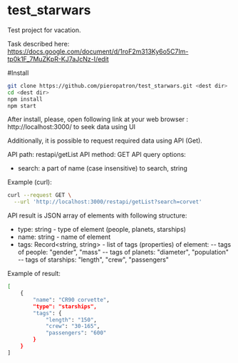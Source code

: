 # test_starwars

Test project for vacation.

Task described here: https://docs.google.com/document/d/1roF2m313Ky6o5C7Im-tp0k1F_7MuZKpR-KJ7aJcNz-I/edit

#Install

``` bash
git clone https://github.com/pieropatron/test_starwars.git <dest dir>
cd <dest dir>
npm install
npm start
```

After install, please, open following link at your web browser : http://localhost:3000/ to seek data using UI

Additionally, it is possible to request required data using API (Get).

API path: restapi/getList
API method: GET
API query options:
* search: a part of name (case insensitive) to search, string

Example (curl):
``` bash
curl --request GET \
  --url 'http://localhost:3000/restapi/getList?search=corvet'
```

API result is JSON array of elements with following structure:
* type: string - type of element (people, planets, starships)
* name: string - name of element
* tags: Record<string, string> - list of tags (properties) of element:
-- tags of people: "gender", "mass"
-- tags of planets: "diameter", "population"
-- tags of starships: "length", "crew", "passengers"

Example of result:
``` bash
[
	{
		"name": "CR90 corvette",
		"type": "starships",
		"tags": {
			"length": "150",
			"crew": "30-165",
			"passengers": "600"
		}
	}
]
```
